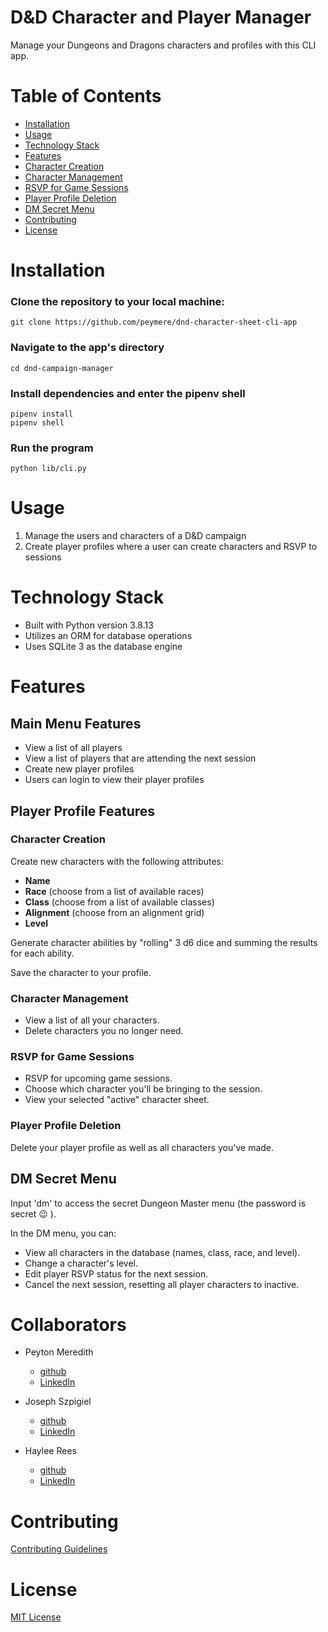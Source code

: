 # D&D Character and Player Manager

Manage your Dungeons and Dragons characters and profiles with this CLI app.


# Table of Contents

- [Installation](#installation)
- [Usage](#usage)
- [Technology Stack](#technology-stack)
- [Features](#features)
- [Character Creation](#character-creation)
- [Character Management](#character-management)
- [RSVP for Game Sessions](#rsvp-for-game-sessions)
- [Player Profile Deletion](#player-profile-deletion)
- [DM Secret Menu](#dm-secret-menu)
- [Contributing](#contributing)
- [License](#license)


# Installation

   
### Clone the repository to your local machine:
    git clone https://github.com/peymere/dnd-character-sheet-cli-app

### Navigate to the app's directory
    cd dnd-campaign-manager

### Install dependencies and enter the pipenv shell
    pipenv install
    pipenv shell

### Run the program
    python lib/cli.py
   


# Usage

1. Manage the users and characters of a D&D campaign
2. Create player profiles where a user can create characters and RSVP to sessions


# Technology Stack
- Built with Python version 3.8.13
- Utilizes an ORM for database operations
- Uses SQLite 3 as the database engine


# Features


## Main Menu Features

- View a list of all players
- View a list of players that are attending the next session
- Create new player profiles
- Users can login to view their player profiles


## Player Profile Features

### Character Creation


Create new characters with the following attributes:

- **Name**
- **Race** (choose from a list of available races)
- **Class** (choose from a list of available classes)
- **Alignment** (choose from an alignment grid)
- **Level**

Generate character abilities by "rolling" 3 d6 dice and summing the results for each ability.

Save the character to your profile.


### Character Management


- View a list of all your characters.
- Delete characters you no longer need.


### RSVP for Game Sessions


- RSVP for upcoming game sessions.
- Choose which character you'll be bringing to the session.
- View your selected "active" character sheet.


### Player Profile Deletion


Delete your player profile as well as all characters you've made.


## DM Secret Menu


Input 'dm' to access the secret Dungeon Master menu (the password is secret 😉 ).

In the DM menu, you can:

- View all characters in the database (names, class, race, and level).
- Change a character's level.
- Edit player RSVP status for the next session.
- Cancel the next session, resetting all player characters to inactive.

# Collaborators

- Peyton Meredith
    - [github](https://github.com/peymere)
    - [LinkedIn](https://www.linkedin.com/in/peytonmeredith/)

- Joseph Szpigiel
    - [github](https://github.com/JosephSzpigiel)
    - [LinkedIn](https://www.linkedin.com/in/joseph-szpigiel/)

- Haylee Rees
    - [github](https://github.com/Sassy85)
    - [LinkedIn](https://www.linkedin.com/in/haylee-rees-8504s83blk/)

# Contributing


[Contributing Guidelines](./CONTRIBUTING.md)


# License


[MIT License](./LICENSE.md)

